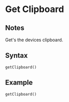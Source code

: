 # Get Clipboard

## Notes
Get's the devices clipboard.

## Syntax

```
getClipboard()
```

## Example
```
getClipboard()
```